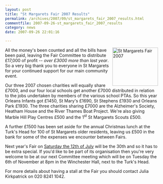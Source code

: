 ```yaml
---
layout: post
title: "St Margarets Fair 2007 Results"
permalink: /archives/2007/09/st_margarets_fair_2007_results.html
commentfile: 2007-09-26-st_margarets_fair_2007_results
category: news
date: 2007-09-26 22:01:16

---
```


<a href="/assets/images/2007/stmgrts_fair_2007.jpg"><img src="/assets/images/2007/stmgrts_fair_2007-thumb.jpg" width="150" height="126" alt="St Margarets Fair 2007" align="right" /></a>

All the money's been counted and all the bills have been paid, leaving the Fair Committee to distribute £17,000 of profit -- *over £3000 more than last year*. So a very big thank you to everyone in St Margarets for your continued support for our main community event.

Our three 2007 chosen charities will equally share £7000, and our four local schools get another £7000 distributed in relation to the jobs undertaken by members of the various school PTAs. So this year Orleans Infants got £1450, St Mary's £1690, St Stephens £1930 and Orleans Park £1930. The three charities sharing £7000 are the Alzheimer's Society, Heatham House and the River Thames Boat Project. We're also giving Marble Hill Play Centres £500 and the 1<sup>st</sup> St Margarets Scouts £500.

A further £1500 has been set aside for the annual Christmas lunch at the Turk's Head for 100 of St Margarets older residents, leaving us £500 in the bank for some of the expenses we encounter between Fairs.

Next year's Fair on [Saturday the 12th of July](https://stmargarets.london/event/fair/200705141685) will be the 30th and so it has to be extra special. If you'd like to be part of its organisation then you're very welcome to be at our next Committee meeting which will be on Tuesday the 6th of November at 8pm in the Winchester Hall, next to the Turk's Head.

For more details about having a stall at the Fair you should contact Julia Kirkpatrick on 020 8241 1042.
